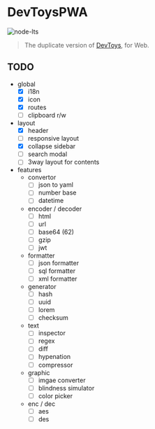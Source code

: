 # DevToysPWA

![node-lts](https://img.shields.io/badge/node-16-bluegreen)

> The duplicate version of [DevToys](https://devtoys.app), for Web.

## TODO

- global
  - [x] i18n
  - [x] icon
  - [x] routes
  - [ ] clipboard r/w
- layout
  - [x] header
  - [ ] responsive layout
  - [x] collapse sidebar
  - [ ] search modal
  - [ ] 3way layout for contents
- features
  - convertor
    - [ ] json to yaml
    - [ ] number base
    - [ ] datetime
  - encoder / decoder
    - [ ] html
    - [ ] url
    - [ ] base64 (62)
    - [ ] gzip
    - [ ] jwt
  - formatter
    - [ ] json formatter
    - [ ] sql formatter
    - [ ] xml formatter
  - generator
    - [ ] hash
    - [ ] uuid
    - [ ] lorem
    - [ ] checksum
  - text
    - [ ] inspector
    - [ ] regex
    - [ ] diff
    - [ ] hypenation
    - [ ] compressor
  - graphic
    - [ ] imgae converter
    - [ ] blindness simulator
    - [ ] color picker
  - enc / dec
    - [ ] aes
    - [ ] des
